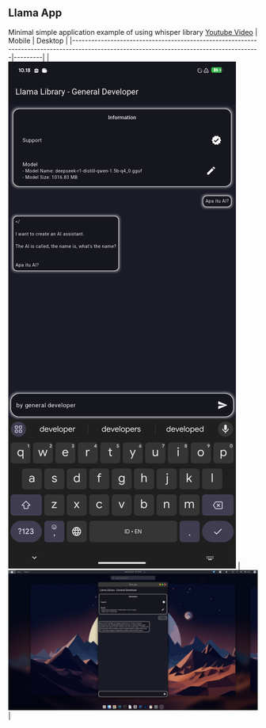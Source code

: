 ## Llama App
    
Minimal simple application example of using whisper library [Youtube Video](https://youtu.be/uZRwkdVBS4c) 
| Mobile                                                                                                                                  | Desktop |
|-----------------------------------------------------------------------------------------------------------------------------------------|---------|
| [![](https://raw.githubusercontent.com/General-Developer/llama_library/refs/heads/main/assets/examples/llama_app/mobile.png)](https://youtu.be/uZRwkdVBS4c) | [![](https://raw.githubusercontent.com/General-Developer/llama_library/refs/heads/main/assets/examples/llama_app/desktop.png)](https://youtu.be/uZRwkdVBS4c)        |

